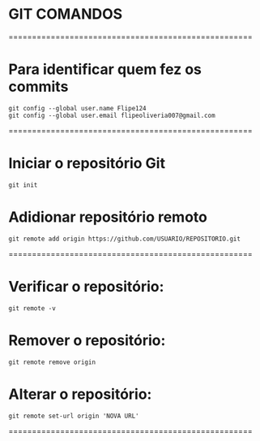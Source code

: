 # GIT COMANDOS    

====================================================

# Para identificar quem fez os commits
    git config --global user.name Flipe124
    git config --global user.email flipeoliveria007@gmail.com

====================================================

# Iniciar o repositório Git
    git init 
# Adidionar repositório remoto
    git remote add origin https://github.com/USUARIO/REPOSITORIO.git

====================================================

# Verificar o repositório:
    git remote -v
# Remover o repositório:    
    git remote remove origin
# Alterar o repositório:
    git remote set-url origin 'NOVA URL'

====================================================    

